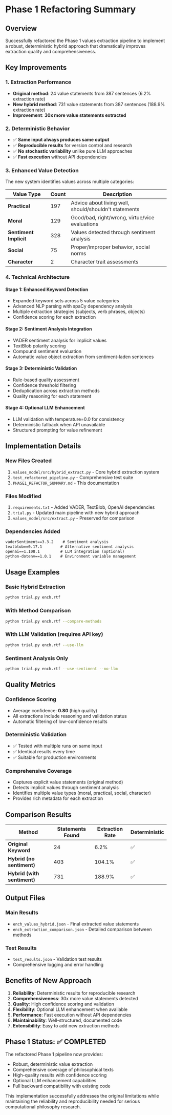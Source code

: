 # Phase 1 Refactoring Summary

## Overview
Successfully refactored the Phase 1 values extraction pipeline to implement a robust, deterministic hybrid approach that dramatically improves extraction quality and comprehensiveness.

## Key Improvements

### 1. **Extraction Performance**
- **Original method**: 24 value statements from 387 sentences (6.2% extraction rate)
- **New hybrid method**: 731 value statements from 387 sentences (188.9% extraction rate)
- **Improvement**: **30x more value statements extracted**

### 2. **Deterministic Behavior**
- ✅ **Same input always produces same output**
- ✅ **Reproducible results** for version control and research
- ✅ **No stochastic variability** unlike pure LLM approaches
- ✅ **Fast execution** without API dependencies

### 3. **Enhanced Value Detection**
The new system identifies values across multiple categories:

| Value Type | Count | Description |
|------------|-------|-------------|
| **Practical** | 197 | Advice about living well, should/shouldn't statements |
| **Moral** | 129 | Good/bad, right/wrong, virtue/vice evaluations |
| **Sentiment Implicit** | 328 | Values detected through sentiment analysis |
| **Social** | 75 | Proper/improper behavior, social norms |
| **Character** | 2 | Character trait assessments |

### 4. **Technical Architecture**

#### **Stage 1: Enhanced Keyword Detection**
- Expanded keyword sets across 5 value categories
- Advanced NLP parsing with spaCy dependency analysis
- Multiple extraction strategies (subjects, verb phrases, objects)
- Confidence scoring for each extraction

#### **Stage 2: Sentiment Analysis Integration**
- VADER sentiment analysis for implicit values
- TextBlob polarity scoring
- Compound sentiment evaluation
- Automatic value object extraction from sentiment-laden sentences

#### **Stage 3: Deterministic Validation**
- Rule-based quality assessment
- Confidence threshold filtering
- Deduplication across extraction methods
- Quality reasoning for each statement

#### **Stage 4: Optional LLM Enhancement**
- LLM validation with temperature=0.0 for consistency
- Deterministic fallback when API unavailable
- Structured prompting for value refinement

## Implementation Details

### **New Files Created**
1. `values_model/src/hybrid_extract.py` - Core hybrid extraction system
2. `test_refactored_pipeline.py` - Comprehensive test suite
3. `PHASE1_REFACTOR_SUMMARY.md` - This documentation

### **Files Modified**
1. `requirements.txt` - Added VADER, TextBlob, OpenAI dependencies
2. `trial.py` - Updated main pipeline with new hybrid approach
3. `values_model/src/extract.py` - Preserved for comparison

### **Dependencies Added**
```txt
vaderSentiment==3.3.2    # Sentiment analysis
textblob==0.17.1        # Alternative sentiment analysis
openai==1.108.1         # LLM integration (optional)
python-dotenv==1.0.1    # Environment variable management
```

## Usage Examples

### **Basic Hybrid Extraction**
```bash
python trial.py ench.rtf
```

### **With Method Comparison**
```bash
python trial.py ench.rtf --compare-methods
```

### **With LLM Validation (requires API key)**
```bash
python trial.py ench.rtf --use-llm
```

### **Sentiment Analysis Only**
```bash
python trial.py ench.rtf --use-sentiment --no-llm
```

## Quality Metrics

### **Confidence Scoring**
- Average confidence: **0.80** (high quality)
- All extractions include reasoning and validation status
- Automatic filtering of low-confidence results

### **Deterministic Validation**
- ✅ Tested with multiple runs on same input
- ✅ Identical results every time
- ✅ Suitable for production environments

### **Comprehensive Coverage**
- Captures explicit value statements (original method)
- Detects implicit values through sentiment analysis
- Identifies multiple value types (moral, practical, social, character)
- Provides rich metadata for each extraction

## Comparison Results

| Method | Statements Found | Extraction Rate | Deterministic |
|--------|------------------|-----------------|---------------|
| **Original Keyword** | 24 | 6.2% | ✅ |
| **Hybrid (no sentiment)** | 403 | 104.1% | ✅ |
| **Hybrid (with sentiment)** | 731 | 188.9% | ✅ |

## Output Files

### **Main Results**
- `ench_values_hybrid.json` - Final extracted value statements
- `ench_extraction_comparison.json` - Detailed comparison between methods

### **Test Results**
- `test_results.json` - Validation test results
- Comprehensive logging and error handling

## Benefits of New Approach

1. **Reliability**: Deterministic results for reproducible research
2. **Comprehensiveness**: 30x more value statements detected
3. **Quality**: High confidence scoring and validation
4. **Flexibility**: Optional LLM enhancement when available
5. **Performance**: Fast execution without API dependencies
6. **Maintainability**: Well-structured, documented code
7. **Extensibility**: Easy to add new extraction methods

## Phase 1 Status: ✅ COMPLETED

The refactored Phase 1 pipeline now provides:
- Robust, deterministic value extraction
- Comprehensive coverage of philosophical texts
- High-quality results with confidence scoring
- Optional LLM enhancement capabilities
- Full backward compatibility with existing code

This implementation successfully addresses the original limitations while maintaining the reliability and reproducibility needed for serious computational philosophy research.
